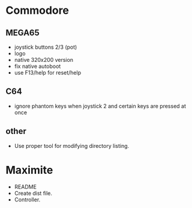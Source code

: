 # Commodore

## MEGA65

- joystick buttons 2/3 (pot)
- logo
- native 320x200 version
- fix native autoboot
- use F13/help for reset/help

## C64

- ignore phantom keys when joystick 2 and certain keys are pressed at once

## other

- Use proper tool for modifying directory listing.

# Maximite

- README
- Create dist file.
- Controller.
